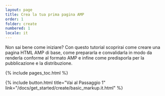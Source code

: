 ```yaml
---
layout: page
title: Crea la tua prima pagina AMP
order: 1
folder: create
numbered: 1
locale: it
---
```


Non sai bene come iniziare? Con questo tutorial scoprirai come creare una pagina HTML AMP di base, come prepararla e convalidarla in modo da renderla conforme al formato AMP e infine come predisporla per la pubblicazione e la distribuzione.

{% include pages_toc.html %}

{% include button.html title="Vai al Passaggio 1" link="/docs/get_started/create/basic_markup.it.html" %}
